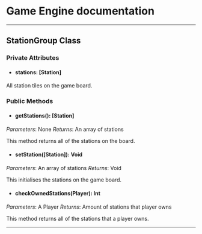 # Game Engine documentation
---

## StationGroup Class

### Private Attributes 
- #### stations: [Station]

All station tiles on the game board.

### Public Methods 
- #### getStations(): [Station]
*Parameters*: None 
*Returns*: An array of stations 

This method returns all of the stations on the board.

- #### setStation([Station]): Void
*Parameters*: An array of stations 
*Returns*: Void

This initialises the stations on the game board.


- #### checkOwnedStations(Player): Int
*Parameters*: A Player
*Returns*: Amount of stations that player owns

This method returns all of the stations that a player owns.

---